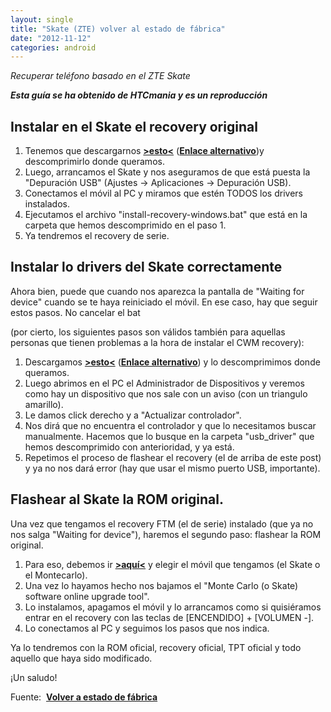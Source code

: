 ```yaml
---
layout: single
title: "Skate (ZTE) volver al estado de fábrica"
date: "2012-11-12"
categories: android
---
```


_Recuperar teléfono basado en el ZTE Skate_

**_Esta guía se ha obtenido de HTCmania y es un reproducción_**

## Instalar en el Skate el recovery original

1. Tenemos que descargarnos [**\>esto<**](https://minus.com/mn7SRmPje/) (**[Enlace alternativo](https://www.mediafire.com/?wynf912bsmpz591)**)y descomprimirlo donde queramos.
2. Luego, arrancamos el Skate y nos aseguramos de que está puesta la "Depuración USB" (Ajustes -> Aplicaciones -> Depuración USB).
3. Conectamos el móvil al PC y miramos que estén TODOS los drivers instalados.
4. Ejecutamos el archivo "install-recovery-windows.bat" que está en la carpeta que hemos descomprimido en el paso 1.
5. Ya tendremos el recovery de serie.

## Instalar lo drivers del Skate correctamente

Ahora bien, puede que cuando nos aparezca la pantalla de "Waiting for device" cuando se te haya reiniciado el móvil. En ese caso, hay que seguir estos pasos. No cancelar el bat

(por cierto, los siguientes pasos son válidos también para aquellas personas que tienen problemas a la hora de instalar el CWM recovery):

1. Descargamos **[\>esto<](https://minus.com/mopTD5NAa/)** (**[Enlace alternativo](https://www.mediafire.com/?8fle7p5s22qycyw)**) y lo descomprimimos donde queramos.
2. Luego abrimos en el PC el Administrador de Dispositivos y veremos como hay un dispositivo que nos sale con un aviso (con un triangulo amarillo).
3. Le damos click derecho y a "Actualizar controlador".
4. Nos dirá que no encuentra el controlador y que lo necesitamos buscar manualmente. Hacemos que lo busque en la carpeta "usb\_driver" que hemos descomprimido con anterioridad, y ya está.
5. Repetimos el proceso de flashear el recovery (el de arriba de este post) y ya no nos dará error (hay que usar el mismo puerto USB, importante).

## Flashear al Skate la ROM original.

Una vez que tengamos el recovery FTM (el de serie) instalado (que ya no nos salga "Waiting for device"), haremos el segundo paso: flashear la ROM original.

1. Para eso, debemos ir **[\>aquí<](https://wwwen.zte.com.cn/endata/mobile/Spain/)** y elegir el móvil que tengamos (el Skate o el Montecarlo).
2. Una vez lo hayamos hecho nos bajamos el "Monte Carlo (o Skate) software online upgrade tool".
3. Lo instalamos, apagamos el móvil y lo arrancamos como si quisiéramos entrar en el recovery con las teclas de \[ENCENDIDO\] + \[VOLUMEN -\].
4. Lo conectamos al PC y seguimos los pasos que nos indica.

Ya lo tendremos con la ROM oficial, recovery oficial, TPT oficial y todo aquello que haya sido modificado.

¡Un saludo!

Fuente:  [**Volver a estado de fábrica**](https://www.htcmania.com/showthread.php?t=360980 "Volver al estado de fábrica")
